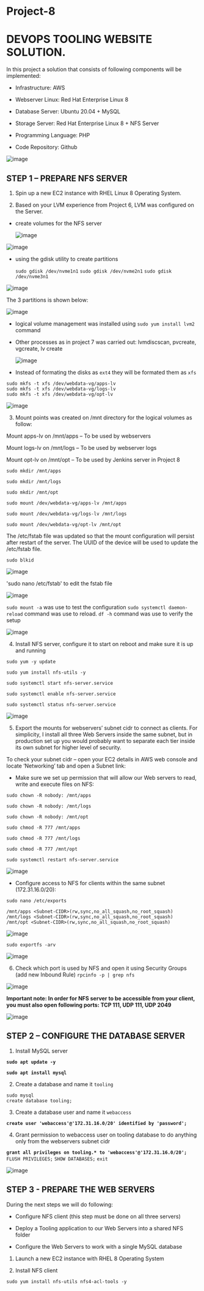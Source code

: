 # Project-8

# **DEVOPS TOOLING WEBSITE SOLUTION.**

In this project a solution that consists of following components will be implemented:

* Infrastructure: AWS

* Webserver Linux: Red Hat Enterprise Linux 8

* Database Server: Ubuntu 20.04 + MySQL

* Storage Server: Red Hat Enterprise Linux 8 + NFS Server

* Programming Language: PHP

* Code Repository: Github

![image](https://github.com/kalkah/Project-8/assets/95209274/112d55be-388c-4200-829d-2181d2450ee5)

 ## STEP 1 – PREPARE NFS SERVER

1. Spin up a new EC2 instance with RHEL Linux 8 Operating System.

2. Based on your LVM experience from Project 6, LVM was configured on the Server.

* create volumes for the NFS server

  ![image](https://github.com/kalkah/Project-8/assets/95209274/9f81b3bd-97d8-4c2d-a70c-532b15d159e5)

![image](https://github.com/kalkah/Project-8/assets/95209274/1442c065-d6d5-4b22-af04-2926884777f2)

* using the gdisk utility to create partitions

  `sudo gdisk /dev/nvme1n1` `sudo gdisk /dev/nvme2n1` `sudo gdisk /dev/nvme3n1`

 ![image](https://github.com/kalkah/Project-8/assets/95209274/d4453642-5d1d-4dfd-b71e-5006dfb5aec6)

 The 3 partitions is shown below:

 ![image](https://github.com/kalkah/Project-8/assets/95209274/fa1548c8-9abb-4ba6-a6d0-25432fadf903)

* logical volume management was installed using `sudo yum install lvm2` command

* Other processes as in project 7 was carried out: lvmdiscscan, pvcreate, vgcreate, lv create

  ![image](https://github.com/kalkah/Project-8/assets/95209274/c7cc35ee-4ed9-49d8-8a46-c977941a6f36)

* Instead of formating the disks as `ext4` they will be formated them as `xfs`

```
sudo mkfs -t xfs /dev/webdata-vg/apps-lv
sudo mkfs -t xfs /dev/webdata-vg/logs-lv
sudo mkfs -t xfs /dev/webdata-vg/opt-lv
```
![image](https://github.com/kalkah/Project-8/assets/95209274/4b67c32a-afa2-4d92-8548-1fd34e8a3b0e)

3. Mount points was created on /mnt directory for the logical volumes as follow:

Mount apps-lv on /mnt/apps – To be used by webservers

Mount logs-lv on /mnt/logs – To be used by webserver logs

Mount opt-lv on /mnt/opt – To be used by Jenkins server in Project 8

```
sudo mkdir /mnt/apps

sudo mkdir /mnt/logs

sudo mkdir /mnt/opt

sudo mount /dev/webdata-vg/apps-lv /mnt/apps

sudo mount /dev/webdata-vg/logs-lv /mnt/logs

sudo mount /dev/webdata-vg/opt-lv /mnt/opt
```

The /etc/fstab file was updated so that the mount configuration will persist after restart of the server. The UUID of the device will be used to update the /etc/fstab file.

`sudo blkid`

![image](https://github.com/kalkah/Project-8/assets/95209274/e5ecc484-c175-4f78-a6c8-4a0bb9942c88)

'sudo nano /etc/fstab' to edit the fstab file

![image](https://github.com/kalkah/Project-8/assets/95209274/4072965e-2613-4411-b99f-bb0da32b55c0)

`sudo mount -a` was use to test the configuration `sudo systemctl daemon-reload` command was use to reload. `df -h` command was use to verify the setup

![image](https://github.com/kalkah/Project-8/assets/95209274/057af59c-967b-40c4-b147-cf95d469f7c8)

4. Install NFS server, configure it to start on reboot and make sure it is up and running

```
sudo yum -y update

sudo yum install nfs-utils -y

sudo systemctl start nfs-server.service

sudo systemctl enable nfs-server.service

sudo systemctl status nfs-server.service
```

![image](https://github.com/kalkah/Project-8/assets/95209274/bdf71ba9-5b6e-4095-aeb0-02a4795d0698)

5. Export the mounts for webservers’ subnet cidr to connect as clients. For simplicity, I install all three Web Servers inside the same subnet, but in production set up you would probably want to separate each tier inside its own subnet for higher level of security.
   
To check your subnet cidr – open your EC2 details in AWS web console and locate ‘Networking’ tab and open a Subnet link:

  * Make sure we set up permission that will allow our Web servers to read, write and execute files on NFS:

```
sudo chown -R nobody: /mnt/apps

sudo chown -R nobody: /mnt/logs

sudo chown -R nobody: /mnt/opt

sudo chmod -R 777 /mnt/apps

sudo chmod -R 777 /mnt/logs

sudo chmod -R 777 /mnt/opt

sudo systemctl restart nfs-server.service
```

![image](https://github.com/kalkah/Project-8/assets/95209274/c1abacae-a02b-4be0-af1f-80a0ae081bf9)

* Configure access to NFS for clients within the same subnet (172.31.16.0/20):

`sudo nano /etc/exports`
```
/mnt/apps <Subnet-CIDR>(rw,sync,no_all_squash,no_root_squash)
/mnt/logs <Subnet-CIDR>(rw,sync,no_all_squash,no_root_squash)
/mnt/opt <Subnet-CIDR>(rw,sync,no_all_squash,no_root_squash)
```

![image](https://github.com/kalkah/Project-8/assets/95209274/6b3820cd-f0ed-4731-80b3-5a7a48b36420)

`sudo exportfs -arv`

![image](https://github.com/kalkah/Project-8/assets/95209274/769bbb53-1158-48f8-9a1b-a0010cd8b053)

6. Check which port is used by NFS and open it using Security Groups (add new Inbound Rule)
`rpcinfo -p | grep nfs`

![image](https://github.com/kalkah/Project-8/assets/95209274/fcd8569c-d4d7-4d99-8b13-f1a3cdee9cdb)

**Important note: In order for NFS server to be accessible from your client, you must also open following ports: TCP 111, UDP 111, UDP 2049**

![image](https://github.com/kalkah/Project-8/assets/95209274/691c85b4-a188-4b50-a1ff-e6a8453ab81e)


## STEP 2 –  CONFIGURE THE DATABASE SERVER

1. Install MySQL server

**`sudo apt update -y`**

**`sudo apt install mysql`**

2. Create a database and name it `tooling`
   
```
sudo mysql
create database tooling;
```

3. Create a database user and name it `webaccess`

**`create user 'webaccess'@'172.31.16.0/20' identified by 'password';`**

4. Grant permission to webaccess user on tooling database to do anything only from the webservers subnet cidr

**`grant all privileges on tooling.* to 'webaccess'@'172.31.16.0/20';`**
`FLUSH PRIVILEGES;`
`SHOW DATABASES;`
`exit`

![image](https://github.com/kalkah/Project-8/assets/95209274/e73159c9-ee61-44f2-a8a8-532128d6fd49)

## STEP 3 - PREPARE THE WEB SERVERS

During the next steps we will do following:

* Configure NFS client (this step must be done on all three servers)

* Deploy a Tooling application to our Web Servers into a shared NFS folder

* Configure the Web Servers to work with a single MySQL database


1. Launch a new EC2 instance with RHEL 8 Operating System

2. Install NFS client

`sudo yum install nfs-utils nfs4-acl-tools -y`
